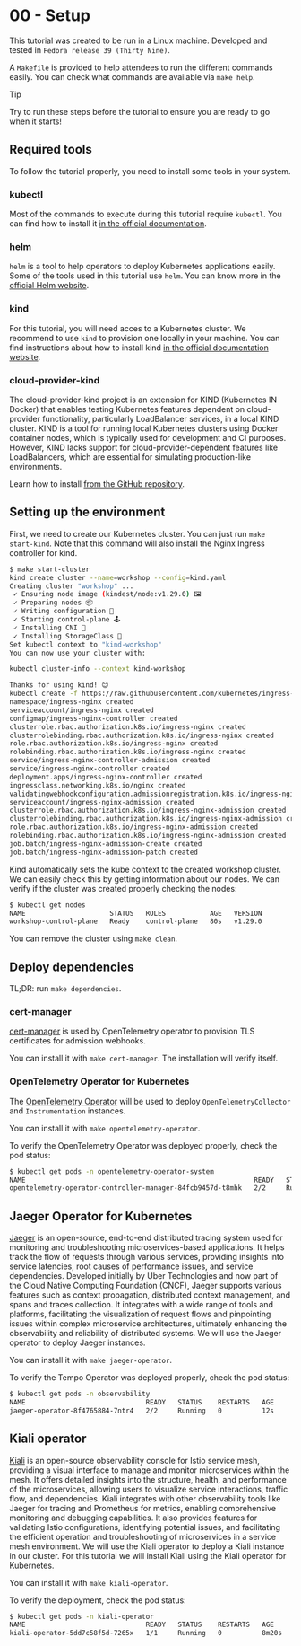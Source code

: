 # 00 - Setup

This tutorial was created to be run in a Linux machine. Developed and tested in `Fedora release 39 (Thirty Nine)`.

A `Makefile` is provided to help attendees to run the different commands easily. You can check what commands are available via `make help`.

> [!TIP]
> Try to run these steps before the tutorial to ensure you are ready to go when it starts!


## Required tools
To follow the tutorial properly, you need to install some tools in your system.

### kubectl

Most of the commands to execute during this tutorial require `kubectl`. You can find how to install it [in the official documentation](https://kubernetes.io/docs/tasks/tools/install-kubectl-linux/#install-kubectl-binary-with-curl-on-linux).

### helm
`helm` is a tool to help operators to deploy Kubernetes applications easily. Some of the tools used in this tutorial use `helm`. You can know more in the [official Helm website](https://helm.sh/).

### kind

For this tutorial, you will need acces to a Kubernetes cluster. We recommend to use `kind` to provision one locally in your machine. You can find instructions about how to install kind [in the official documentation website](https://kind.sigs.k8s.io/docs/user/quick-start/).

### cloud-provider-kind
The cloud-provider-kind project is an extension for KIND (Kubernetes IN Docker) that enables testing Kubernetes features dependent on cloud-provider functionality, particularly LoadBalancer services, in a local KIND cluster. KIND is a tool for running local Kubernetes clusters using Docker container nodes, which is typically used for development and CI purposes. However, KIND lacks support for cloud-provider-dependent features like LoadBalancers, which are essential for simulating production-like environments.

Learn how to install [from the GitHub repository](https://github.com/kubernetes-sigs/cloud-provider-kind).

## Setting up the environment
First, we need to create our Kubernetes cluster. You can just run `make start-kind`. Note that this command will also install the Nginx Ingress controller for kind.

```sh
$ make start-cluster
kind create cluster --name=workshop --config=kind.yaml
Creating cluster "workshop" ...
 ✓ Ensuring node image (kindest/node:v1.29.0) 🖼 
 ✓ Preparing nodes 📦  
 ✓ Writing configuration 📜 
 ✓ Starting control-plane 🕹️ 
 ✓ Installing CNI 🔌 
 ✓ Installing StorageClass 💾 
Set kubectl context to "kind-workshop"
You can now use your cluster with:

kubectl cluster-info --context kind-workshop

Thanks for using kind! 😊
kubectl create -f https://raw.githubusercontent.com/kubernetes/ingress-nginx/controller-v1.0.1/deploy/static/provider/kind/deploy.yaml
namespace/ingress-nginx created
serviceaccount/ingress-nginx created
configmap/ingress-nginx-controller created
clusterrole.rbac.authorization.k8s.io/ingress-nginx created
clusterrolebinding.rbac.authorization.k8s.io/ingress-nginx created
role.rbac.authorization.k8s.io/ingress-nginx created
rolebinding.rbac.authorization.k8s.io/ingress-nginx created
service/ingress-nginx-controller-admission created
service/ingress-nginx-controller created
deployment.apps/ingress-nginx-controller created
ingressclass.networking.k8s.io/nginx created
validatingwebhookconfiguration.admissionregistration.k8s.io/ingress-nginx-admission created
serviceaccount/ingress-nginx-admission created
clusterrole.rbac.authorization.k8s.io/ingress-nginx-admission created
clusterrolebinding.rbac.authorization.k8s.io/ingress-nginx-admission created
role.rbac.authorization.k8s.io/ingress-nginx-admission created
rolebinding.rbac.authorization.k8s.io/ingress-nginx-admission created
job.batch/ingress-nginx-admission-create created
job.batch/ingress-nginx-admission-patch created
```

Kind automatically sets the kube context to the created workshop cluster. We can easily check this by getting information about our nodes. We can verify if the cluster was created properly checking the nodes:

```sh
$ kubectl get nodes
NAME                     STATUS   ROLES           AGE   VERSION
workshop-control-plane   Ready    control-plane   80s   v1.29.0
```

You can remove the cluster using `make clean`.

## Deploy dependencies

TL;DR: run `make dependencies`.

### cert-manager
[cert-manager](https://cert-manager.io/docs/) is used by OpenTelemetry operator to provision TLS certificates for admission webhooks.

You can install it with `make cert-manager`. The installation will verify itself.

### OpenTelemetry Operator for Kubernetes
The [OpenTelemetry Operator](https://github.com/open-telemetry/opentelemetry-operator) will be used to deploy `OpenTelemetryCollector` and `Instrumentation` instances.

You can install it with `make opentelemetry-operator`.

To verify the OpenTelemetry Operator was deployed properly, check the pod status:
```sh
$ kubectl get pods -n opentelemetry-operator-system
NAME                                                         READY   STATUS    RESTARTS   AGE
opentelemetry-operator-controller-manager-84fcb9457d-t8mhk   2/2     Running   0          20m
```

## Jaeger Operator for Kubernetes
[Jaeger](https://www.jaegertracing.io/docs/1.57/operator/) is an open-source, end-to-end distributed tracing system used for monitoring and troubleshooting microservices-based applications. It helps track the flow of requests through various services, providing insights into service latencies, root causes of performance issues, and service dependencies. Developed initially by Uber Technologies and now part of the Cloud Native Computing Foundation (CNCF), Jaeger supports various features such as context propagation, distributed context management, and spans and traces collection. It integrates with a wide range of tools and platforms, facilitating the visualization of request flows and pinpointing issues within complex microservice architectures, ultimately enhancing the observability and reliability of distributed systems​​​​. We will use the Jaeger operator to deploy Jaeger instances.

You can install it with `make jaeger-operator`.

To verify the Tempo Operator was deployed properly, check the pod status:
```sh
$ kubectl get pods -n observability
NAME                              READY   STATUS    RESTARTS   AGE
jaeger-operator-8f4765884-7ntr4   2/2     Running   0          12s
```

## Kiali operator
[Kiali](https://kiali.io/) is an open-source observability console for Istio service mesh, providing a visual interface to manage and monitor microservices within the mesh. It offers detailed insights into the structure, health, and performance of the microservices, allowing users to visualize service interactions, traffic flow, and dependencies. Kiali integrates with other observability tools like Jaeger for tracing and Prometheus for metrics, enabling comprehensive monitoring and debugging capabilities. It also provides features for validating Istio configurations, identifying potential issues, and facilitating the efficient operation and troubleshooting of microservices in a service mesh environment. We will use the Kiali operator to deploy a Kiali instance in our cluster. For this tutorial we will install Kiali using the Kiali operator for Kubernetes.

You can install it with `make kiali-operator`.

To verify the deployment, check the pod status:
```sh
$ kubectl get pods -n kiali-operator 
NAME                              READY   STATUS    RESTARTS   AGE
kiali-operator-5dd7c58f5d-7265x   1/1     Running   0          8m20s
```
